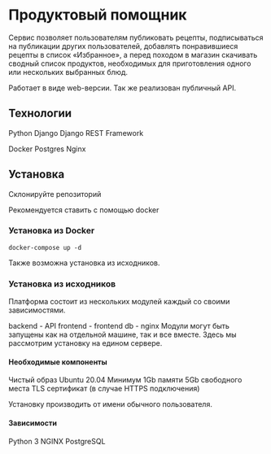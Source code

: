 # Продуктовый помощник

Сервис позволяет пользователям публиковать рецепты,
подписываться на публикации других пользователей, 
добавлять понравившиеся рецепты в список «Избранное», 
а перед походом в магазин скачивать сводный список продуктов, 
необходимых для приготовления одного или нескольких выбранных блюд.

Работает в виде web-версии.
Так же реализован публичный API.

## Технологии
Python
Django
Django REST Framework

Docker
Postgres
Nginx

## Установка

Склонируйте репозиторий

Рекомендуется ставить с помощью docker

### Установка из Docker

```
docker-compose up -d
```


Также возможна установка из исходников.
### Установка из исходников
Платформа состоит из нескольких модулей каждый со своими зависимостями.

backend - API
frontend - frontend
db - 
nginx
Модули могут быть запущены как на отдельной машине, так и все вместе.
Здесь мы рассмотрим установку на едином сервере.

#### Необходимые компоненты
Чистый образ Ubuntu 20.04
Минимум 1Gb памяти
5Gb свободного места
TLS сертификат (в случае HTTPS подключения)

Установку производить от имени обычного пользователя.

#### Зависимости
Python 3
NGINX
PostgreSQL







